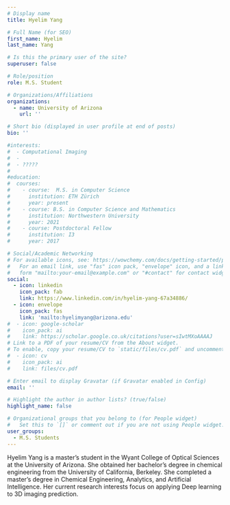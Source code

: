 ```yaml
---
# Display name
title: Hyelim Yang

# Full Name (for SEO)
first_name: Hyelim
last_name: Yang

# Is this the primary user of the site?
superuser: false

# Role/position
role: M.S. Student

# Organizations/Affiliations
organizations:
  - name: University of Arizona
    url: ''

# Short bio (displayed in user profile at end of posts)
bio: ''

#interests:
#  - Computational Imaging
#  - 
#  - ????? 
#  
#education:
#  courses:
#    - course:  M.S. in Computer Science
#      institution: ETH Zürich
#      year: present
#    - course: B.S. in Computer Science and Mathematics
#      institution: Northwestern University
#      year: 2021
#    - course: Postdoctoral Fellow
#      institution: I3
#      year: 2017

# Social/Academic Networking
# For available icons, see: https://wowchemy.com/docs/getting-started/page-builder/#icons
#   For an email link, use "fas" icon pack, "envelope" icon, and a link in the
#   form "mailto:your-email@example.com" or "#contact" for contact widget.
social:
  - icon: linkedin
    icon_pack: fab
    link: https://www.linkedin.com/in/hyelim-yang-67a34886/
  - icon: envelope
    icon_pack: fas
    link: 'mailto:hyelimyang@arizona.edu'
#  - icon: google-scholar
#    icon_pack: ai
#    link: https://scholar.google.co.uk/citations?user=sIwtMXoAAAAJ
# Link to a PDF of your resume/CV from the About widget.
# To enable, copy your resume/CV to `static/files/cv.pdf` and uncomment the lines below.
#  - icon: cv
#    icon_pack: ai
#    link: files/cv.pdf

# Enter email to display Gravatar (if Gravatar enabled in Config)
email: ''

# Highlight the author in author lists? (true/false)
highlight_name: false

# Organizational groups that you belong to (for People widget)
#   Set this to `[]` or comment out if you are not using People widget.
user_groups:
  - M.S. Students
---
```

Hyelim Yang is a master’s student in the Wyant College of Optical Sciences at the University of Arizona. She obtained her bachelor’s degree in chemical engineering from the University of California, Berkeley. She completed a master’s degree in Chemical Engineering, Analytics, and Artificial Intelligence. Her current research interests focus on applying Deep learning to 3D imaging prediction.
